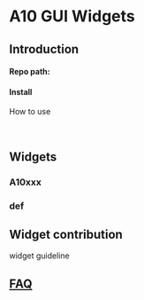 # A10 GUI Widgets

## Introduction  <a id="introduction"></a>

#### Repo path:  <a id="repo-path"></a>

#### Install  <a id="install"></a>

How to use

​

## Widgets   <a id="core-components"></a>

### A10xxx  <a id="abc"></a>

### def  <a id="def"></a>

## Widget contribution

widget guideline

## ​[FAQ](https://a10-gui.gitbook.io/ugf/faq/a10-gui-framework)​  <a id="faq"></a>

